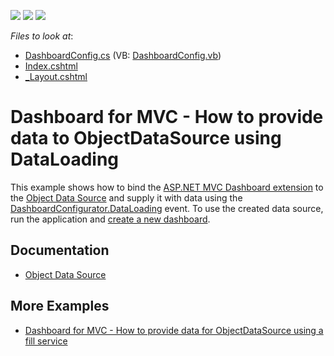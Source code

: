<!-- default badges list -->
![](https://img.shields.io/endpoint?url=https://codecentral.devexpress.com/api/v1/VersionRange/128579163/21.2.3%2B)
[![](https://img.shields.io/badge/Open_in_DevExpress_Support_Center-FF7200?style=flat-square&logo=DevExpress&logoColor=white)](https://supportcenter.devexpress.com/ticket/details/T529121)
[![](https://img.shields.io/badge/📖_How_to_use_DevExpress_Examples-e9f6fc?style=flat-square)](https://docs.devexpress.com/GeneralInformation/403183)
<!-- default badges end -->
<!-- default file list -->
*Files to look at*:

* [DashboardConfig.cs](./CS/MVCxDashboard_DataLoading/App_Start/DashboardConfig.cs) (VB: [DashboardConfig.vb](./VB/MVCxDashboard_DataLoading/App_Start/DashboardConfig.vb))
* [Index.cshtml](./CS/MVCxDashboard_DataLoading/Views/Home/Index.cshtml)
* [_Layout.cshtml](./CS/MVCxDashboard_DataLoading/Views/Shared/_Layout.cshtml)
<!-- default file list end -->
# Dashboard for MVC - How to provide data to ObjectDataSource using DataLoading

This example shows how to bind the [ASP.NET MVC Dashboard extension](https://docs.devexpress.com/Dashboard/16977/web-dashboard/aspnet-mvc-dashboard-extension) to the [Object Data Source](https://docs.devexpress.com/Dashboard/DevExpress.DashboardCommon.DashboardObjectDataSource) and supply it with data using the [DashboardConfigurator.DataLoading](https://docs.devexpress.com/Dashboard/DevExpress.DashboardWeb.DashboardConfigurator.DataLoading) event. To use the created data source, run the application and [create a new dashboard](https://docs.devexpress.com/Dashboard/116979/web-dashboard/create-dashboards-on-the-web/create-a-dashboard).

## Documentation

- [Object Data Source](https://docs.devexpress.com/Dashboard/401435/web-dashboard/dashboard-backend/register-default-data-sources-for-the-aspnet-mvc-framework/object-data-source)

## More Examples
- [Dashboard for MVC - How to provide data for ObjectDataSource using a fill service](https://github.com/DevExpress-Examples/aspnet-mvc-dashboard-how-to-provide-data-for-objectdatasource-using-a-fill-service-t583015)
